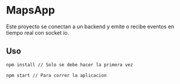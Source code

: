 # MapsApp

Este proyecto se conectan a un backend y emite o recibe eventos en tiempo real con socket io.

## Uso

```bash
npm install // Solo se debe hacer la primera vez
```

```bash
npm start // Para correr la aplicacion
```